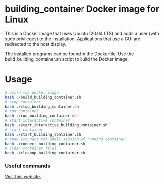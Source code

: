 # building_container Docker image for Linux
This is a Docker image that uses Ubuntu (20.04 LTS) and adds a user (with sudo privileges) to the installation. Applications that use a GUI are redirected to the host display.

The installed programs can be found in the Dockerfile. Use the build_building_container.sh script to build the Docker image.

# Usage
```bash
# build the docker image
bash ./build_building_container.sh
# stop container
bash ./stop_building_container.sh
# run container
bash ./run_building_container.sh
# start interactive container
bash ./start_interactive_building_container.sh
# start container
bash ./start_building_container.sh
# open (connect to) shell session of running container
bash ./connect_building_container.sh
# clean container files
bash ./cleanup_building_container.sh
```

### Useful commands
[Visit this website.](https://linuxize.com/post/how-to-remove-docker-images-containers-volumes-and-networks/)
